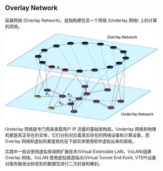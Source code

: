 ## Overlay Network
延展网络 (Overlay Network)，是指构建在另一个网络 (Underlay 网络) 上的计算机网络。

![](/Pics/2021-09-05-22-32-54.png)

Underlay 网络是专门用来承载用户 IP 流量的基础架构层。Underlay 网络和物理机都是真正存在的实体，它们分别对应着真实存在的网络设备和计算设备，而 Overlay 网络和虚拟机都是依托在下层实体使用软件虚拟出来的层级。

实践中一般会使用虚拟局域网扩展技术(Virtual Extensible LAN，VxLAN)组建 Overlay 网络。VxLAN 使用虚拟隧道端点(Virtual Tunnel End Point, VTEP)设备对服务器发出和收到的数据包进行二次封装和解封。